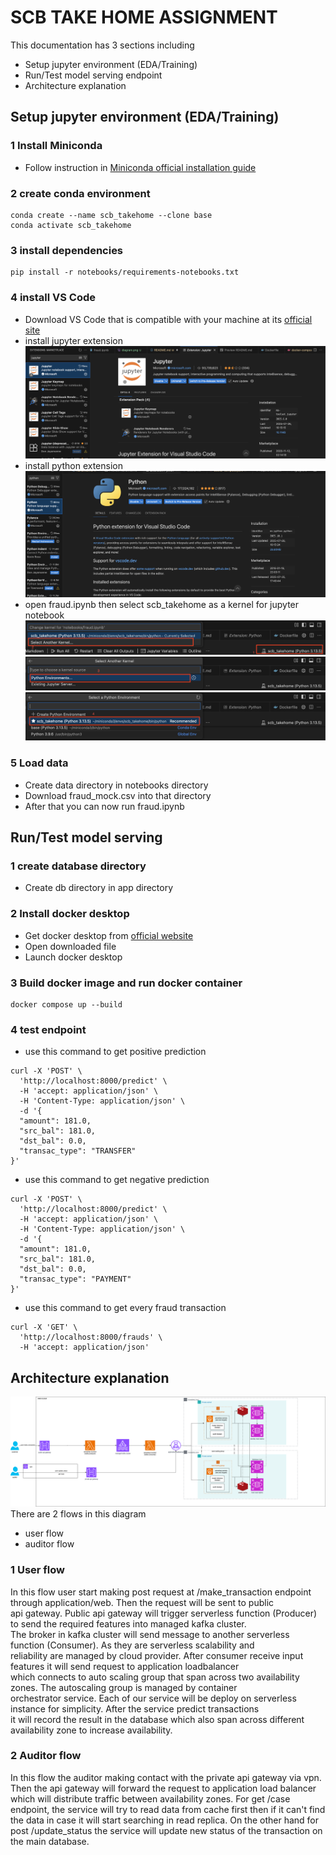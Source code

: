 # SCB TAKE HOME ASSIGNMENT

This documentation has 3 sections including

- Setup jupyter environment (EDA/Training)
- Run/Test model serving endpoint
- Architecture explanation

## Setup jupyter environment (EDA/Training) 

### 1 Install Miniconda

- Follow instruction in [Miniconda official installation guide](https://www.anaconda.com/docs/getting-started/miniconda/install#macos)

### 2 create conda environment
```
conda create --name scb_takehome --clone base
conda activate scb_takehome
```

### 3 install dependencies
```
pip install -r notebooks/requirements-notebooks.txt
```

### 4 install VS Code
- Download VS Code that is compatible with your machine at its [official site](https://code.visualstudio.com/download)
- install jupyter extension
![Image](images/documentation/jupyter_extension.png)<br>
- install python extension<br>
![Image](images/documentation/python_extension.png)<br>
- open fraud.ipynb then select scb_takehome as a kernel for jupyter notebook<br>
![Image](images/documentation/kernel1.png)<br>
![Image](images/documentation/kernel2.png)<br>
![Image](images/documentation/kernel3.png)<br>

### 5 Load data
- Create data directory in notebooks directory
- Download fraud_mock.csv into that directory
- After that you can now run fraud.ipynb

## Run/Test model serving

### 1 create database directory
- Create db directory in app directory

### 2 Install docker desktop
- Get docker desktop from [official website](https://docs.docker.com/get-started/introduction/get-docker-desktop/)
- Open downloaded file
- Launch docker desktop

### 3 Build docker image and run docker container
```
docker compose up --build
```

### 4 test endpoint
- use this command to get positive prediction
```
curl -X 'POST' \
  'http://localhost:8000/predict' \
  -H 'accept: application/json' \
  -H 'Content-Type: application/json' \
  -d '{
  "amount": 181.0,
  "src_bal": 181.0,
  "dst_bal": 0.0,
  "transac_type": "TRANSFER"
}'
```
- use this command to get negative prediction
```
curl -X 'POST' \
  'http://localhost:8000/predict' \
  -H 'accept: application/json' \
  -H 'Content-Type: application/json' \
  -d '{
  "amount": 181.0,
  "src_bal": 181.0,
  "dst_bal": 0.0,
  "transac_type": "PAYMENT"
}'
```
- use this command to get every fraud transaction
```
curl -X 'GET' \
  'http://localhost:8000/frauds' \
  -H 'accept: application/json'
```

## Architecture explanation
![Image](images/diagram/diagram.png)
There are 2 flows in this diagram
- user flow
- auditor flow

### 1 User flow

In this flow user start making post request at /make_transaction endpoint through application/web. Then the request will be sent to public <br>api gateway. Public api gateway will trigger serverless function (Producer) to send the required features into managed kafka cluster.<br>The broker in kafka cluster will send message to another serverless function (Consumer). As they are serverless scalability and <br>reliability are managed by cloud provider. After consumer receive input features it will send request to application loadbalancer <br>which connects to auto scaling group that span across two availability zones. The autoscaling group is managed by container <br>orchestrator service. Each of our service will be deploy on serverless instance for simplicity. After the service predict transactions <br>it will record the result in the database which also span across different availability zone to increase availability.

### 2 Auditor flow
In this flow the auditor making contact with the private api gateway via vpn. Then the api gateway will forward the request to application load balancer which will distribute traffic between availability zones. For get /case endpoint, the service will try to read data from cache first then if it can't find the data in case it will start searching in read replica. On the other hand for post /update_status the service will update new status of the transaction on the main database.